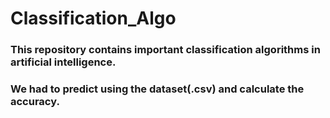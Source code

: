 # Classification_Algo

### This repository contains important classification algorithms in artificial intelligence.
### We had to predict using the dataset(.csv) and calculate the accuracy.
